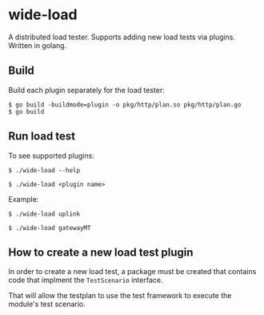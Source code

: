 # wide-load
A distributed load tester. Supports adding new load tests via plugins. Written in golang.

## Build

Build each plugin separately for the load tester:
```
$ go build -buildmode=plugin -o pkg/http/plan.so pkg/http/plan.go
$ go build
```

## Run load test

To see supported plugins:
```
$ ./wide-load --help
```

```
$ ./wide-load <plugin name>
```

Example:
```
$ ./wide-load uplink

$ ./wide-load gatewayMT
```

## How to create a new load test plugin

In order to create a new load test, a package must be created that contains code that implment the `TestScenario` interface.

That will allow the testplan to use the test framework to execute the module's test scenario.
